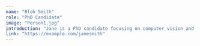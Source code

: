 ```yaml
---
name: "Blob Smith"
role: "PhD Candidate"
image: "Person1.jpg"
introduction: "Jane is a PhD candidate focusing on computer vision and robotics."
link: "https://example.com/janesmith"
---
```


